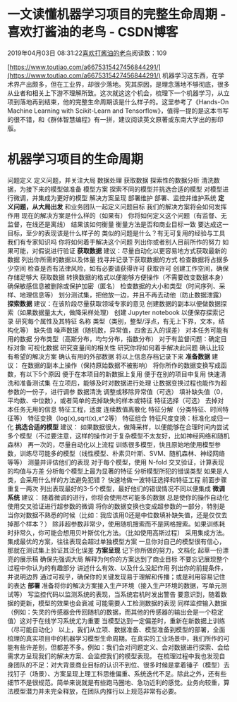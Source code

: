 
# 一文读懂机器学习项目的完整生命周期 - 喜欢打酱油的老鸟 - CSDN博客


2019年04月03日 08:31:22[喜欢打酱油的老鸟](https://me.csdn.net/weixin_42137700)阅读数：109


[https://www.toutiao.com/a6675315427456844291/](https://www.toutiao.com/a6675315427456844291/)
机器学习这东西，在学术界产出颇多，但在工业界，却很少落地。究其原因，是理念落地不够彻底，很多从业者和相关上下游不理解所致。这次就这这个机会，梳理下一个机器学习，从立项到落地再到结束，他的完整生命周期该是什么样子的。这里参考了《Hands-On Machine Learning with Scikit-Learn and Tensorflow》，值得一提的是这本书写的很不错，和《群体智慧编程》有一拼，建议阅读英文原著或东南大学出的影印版。
# 机器学习项目的生命周期
问题定义
定义问题，并关注大局
数据处理
获取数据
探索性的数据分析
清洗数据，为接下来的模型做准备
模型方案
探索不同的模型并挑选合适的模型
对模型进行微调，并集成为更好的模型
解决方案呈现
部署维护
部署、监控并维护系统
**定义问题，从大局出发**
和业务团队一起定义问题目标
我们的解决方案将会如何发挥作用
现在的解决方案是什么样的（如果有）
你将如何定义这个问题（有监督、无监督，在线还是离线）
结果该如何衡量
衡量方法是否和商业目标一致
要达成这一目标，至少的表现该是什么样子的
类似的问题是什么？有无可复用的经验与工具
我们有专家知识吗
你将如何着手解决这个问题
列出你或者别人目前所作的努力
如果可能，对假说进行验证
**获取数据**
建议：尽量自动化以更容易地方式获取最新的数据
列出你所需的数据以及体量
找寻并记录下获取数据的方式
检查数据将占据多少空间
检查是否有法律风险，如有必要请获得许可
获取许可
创建工作空间，确保存储足够大
获取数据
转换数据的格式以便能够方便操作（不需要改变数据本身）
确保敏感信息被删除或保护加密（匿名）
检查数据的大小和类型（时间序列、采样、地理信息等）
划分测试集，把他放一边，并且不再去动他（防止数据泄露）
**探索数据**
建议：在该阶段尽量获取领域专家的意见
创建数据的副本以便做数据探索（如果数据量太大，做降采样处理）
创建 Jupyter notebook 以便保存探索记录
研究每个属性及其特征
名称
类型（类别，整型/浮点，有无上下界，文本，结构化等）
缺失值
噪声数据（随机数，异常值，四舍五入的误差）
对本任务可能有用的数据
分布类型（高斯分布，均匀分布，指数分布）
对于有监督问题：确定目标对象
可视化数据
研究变量间的相关性
研究你将如何着手解决此问题
确认比较有希望的解决方案
确认有用的外部数据
将以上信息存档记录下来
**准备数据**
建议：
在数据的副本上操作（保持原始数据不被影响）
将你所作的数据变换写成函数，有以下5个原因
便于在本项目的新数据上复用
便于在别的项目中复用
快速清洗和准备测试集
在立项后，能够及时对数据进行处理
让数据变换过程也能作为超参数的一份子，进行调参
数据清洗
调整或移除异常值（可选）
填补缺失值（0，平均数、中位数），或者简单的去掉缺失的样本或特征
特征选择（可选）
去掉对本任务无用的信息
特征工程，适度
连续数值离散化
特征分解（分类特征、时间特征等）
特征变换（log(x),sqrt(x),x^2等）
特征组合
特征尺度变换：标准化或归一化
**挑选合适的模型**
建议：
如果数据很大，做降采样，以便能够在合理时间内尝试多个模型（不过要注意，这样的操作对于复杂模型不太友好，比如神经网络和随机森林）
再一次的，尽量自动化以上流程
训练很多模型，快且原始地使用模型参数，训练尽可能多的模型（线性模型、朴素贝叶斯、SVM、随机森林、神经网络等等）
测量并评估他们的表现
对于每个模型，使用 N-fold 交叉验证，计算表现的均值与方差
分析每个模型上最为显著的特征
分析模型所犯的错误类型
如果是人类，会采用什么样的方法避免犯错？
快速地做一波特征选择和特征工程
前面步骤重复一两次
列出表现最好的3-5个模型，最好他们的错误情况不同以便集成
**微调系统**
建议：
随着微调的进行，你将会使用尽可能多的数据
总是使你的操作自动化
使用交叉验证进行超参数的微调
将你的数据变换也变成超参数的一部分，特别是当你对数据不熟悉的时候（比如：我应该用0还是中位数填补缺失值，还是仅仅去掉那个样本？）
除非超参数非常少，使用随机搜索而不是网格搜索。如果训练耗时非常久，你可能会想用贝叶斯优化方法。（比如使用高斯过程）
采用集成方法。集成最优的方案，往往表现会超过单独模型方案
一旦你对自己的模型很有信心，那就在测试集上验证其泛化误差
**方案呈现**
记下你所做的努力，文档化
起草一份漂亮的展示稿
确保先强调大局
解释为何你的方案达到了商业目标
不要忘记展现整个过程中你认为的有趣部分
讲述什么有效、以及什么没起作用
列出你的前提条件，并说明边界
通过可视乎，确保你的关键发现易于理解和传播；或是利用容易记住的表达
**部署**
准备将你的解决方案接入生产环境（接入生产环境的数据，写单元测试等）
写监控代码以监测系统的表现，当系统宕机时发出警告
要意识到，随着数据的更新，模型的效果也会衰减
可能需要人工检测数据的表现
同样监控输入数据（例如：失灵的传感器会传回随机的数据，而其他的传感器的输出会是一个稳定值）这对于在线学习系统尤为重要
当模型达到一定偏差时，重新在新数据上训练（尽可能自动化）
以上，我们从立项、数据准备、模型准备到模型的部署，全面梳理的真实项目中的机器学习模型生命周期。在真实的工业场景中，我们所作的可能有些许差别，但都差不多。例如：我们会对问题定义、会对数据进行探索、会给需求方呈现我们的解决方案、会监控我们的模型表现。
在梳理过程中我也发现自身团队的不足：对大背景商业目标的认识不到位、很多时候是拿着锤子（模型）去找钉子（场景）、方案呈现上理工科思维偏重、系统迭代不足。除此之外，还有些细节不是很规范。简单来说就是有些跑马圈地、急功近利的感觉。业务向较重，算法模型潜力并未完全释放，在团队内推行以上规范非常有必要。

